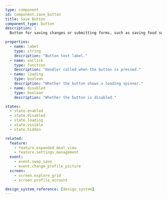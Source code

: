 ```yaml
---
type: component
id: component.save_button
title: Save Button
component_type: button
description: |
  Button for saving changes or submitting forms, such as saving food swaps or profile edits. Can show loading or disabled states.

properties:
  - name: label
    type: string
    description: "Button text label."
  - name: onClick
    type: function
    description: "Handler called when the button is pressed."
  - name: loading
    type: boolean
    description: "Whether the button shows a loading spinner."
  - name: disabled
    type: boolean
    description: "Whether the button is disabled."

states:
  - state.enabled
  - state.disabled
  - state.loading
  - state.visible
  - state.hidden

related:
  feature:
    - feature.expanded_meal_view
    - feature.settings_management
  event:
    - event.swap_save
    - event.change_profile_picture
  screen:
    - screen.explore_grid
    - screen.profile_account

design_system_reference: [design_system]
---
```

